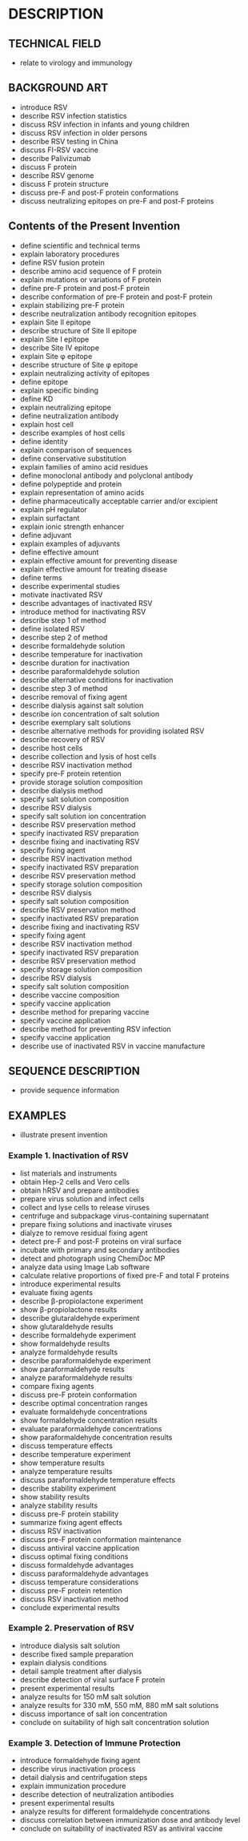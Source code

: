 # DESCRIPTION

## TECHNICAL FIELD

- relate to virology and immunology

## BACKGROUND ART

- introduce RSV
- describe RSV infection statistics
- discuss RSV infection in infants and young children
- discuss RSV infection in older persons
- describe RSV testing in China
- discuss FI-RSV vaccine
- describe Palivizumab
- discuss F protein
- describe RSV genome
- discuss F protein structure
- discuss pre-F and post-F protein conformations
- discuss neutralizing epitopes on pre-F and post-F proteins

## Contents of the Present Invention

- define scientific and technical terms
- explain laboratory procedures
- define RSV fusion protein
- describe amino acid sequence of F protein
- explain mutations or variations of F protein
- define pre-F protein and post-F protein
- describe conformation of pre-F protein and post-F protein
- explain stabilizing pre-F protein
- describe neutralization antibody recognition epitopes
- explain Site II epitope
- describe structure of Site II epitope
- explain Site I epitope
- describe Site IV epitope
- explain Site φ epitope
- describe structure of Site φ epitope
- explain neutralizing activity of epitopes
- define epitope
- explain specific binding
- define KD
- explain neutralizing epitope
- define neutralization antibody
- explain host cell
- describe examples of host cells
- define identity
- explain comparison of sequences
- define conservative substitution
- explain families of amino acid residues
- define monoclonal antibody and polyclonal antibody
- define polypeptide and protein
- explain representation of amino acids
- define pharmaceutically acceptable carrier and/or excipient
- explain pH regulator
- explain surfactant
- explain ionic strength enhancer
- define adjuvant
- explain examples of adjuvants
- define effective amount
- explain effective amount for preventing disease
- explain effective amount for treating disease
- define terms
- describe experimental studies
- motivate inactivated RSV
- describe advantages of inactivated RSV
- introduce method for inactivating RSV
- describe step 1 of method
- define isolated RSV
- describe step 2 of method
- describe formaldehyde solution
- describe temperature for inactivation
- describe duration for inactivation
- describe paraformaldehyde solution
- describe alternative conditions for inactivation
- describe step 3 of method
- describe removal of fixing agent
- describe dialysis against salt solution
- describe ion concentration of salt solution
- describe exemplary salt solutions
- describe alternative methods for providing isolated RSV
- describe recovery of RSV
- describe host cells
- describe collection and lysis of host cells
- describe RSV inactivation method
- specify pre-F protein retention
- provide storage solution composition
- describe dialysis method
- specify salt solution composition
- describe RSV dialysis
- specify salt solution ion concentration
- describe RSV preservation method
- specify inactivated RSV preparation
- describe fixing and inactivating RSV
- specify fixing agent
- describe RSV inactivation method
- specify inactivated RSV preparation
- describe RSV preservation method
- specify storage solution composition
- describe RSV dialysis
- specify salt solution composition
- describe RSV preservation method
- specify inactivated RSV preparation
- describe fixing and inactivating RSV
- specify fixing agent
- describe RSV inactivation method
- specify inactivated RSV preparation
- describe RSV preservation method
- specify storage solution composition
- describe RSV dialysis
- specify salt solution composition
- describe vaccine composition
- specify vaccine application
- describe method for preparing vaccine
- specify vaccine application
- describe method for preventing RSV infection
- specify vaccine application
- describe use of inactivated RSV in vaccine manufacture

## SEQUENCE DESCRIPTION

- provide sequence information

## EXAMPLES

- illustrate present invention

### Example 1. Inactivation of RSV

- list materials and instruments
- obtain Hep-2 cells and Vero cells
- obtain hRSV and prepare antibodies
- prepare virus solution and infect cells
- collect and lyse cells to release viruses
- centrifuge and subpackage virus-containing supernatant
- prepare fixing solutions and inactivate viruses
- dialyze to remove residual fixing agent
- detect pre-F and post-F proteins on viral surface
- incubate with primary and secondary antibodies
- detect and photograph using ChemiDoc MP
- analyze data using Image Lab software
- calculate relative proportions of fixed pre-F and total F proteins
- introduce experimental results
- evaluate fixing agents
- describe β-propiolactone experiment
- show β-propiolactone results
- describe glutaraldehyde experiment
- show glutaraldehyde results
- describe formaldehyde experiment
- show formaldehyde results
- analyze formaldehyde results
- describe paraformaldehyde experiment
- show paraformaldehyde results
- analyze paraformaldehyde results
- compare fixing agents
- discuss pre-F protein conformation
- describe optimal concentration ranges
- evaluate formaldehyde concentrations
- show formaldehyde concentration results
- evaluate paraformaldehyde concentrations
- show paraformaldehyde concentration results
- discuss temperature effects
- describe temperature experiment
- show temperature results
- analyze temperature results
- discuss paraformaldehyde temperature effects
- describe stability experiment
- show stability results
- analyze stability results
- discuss pre-F protein stability
- summarize fixing agent effects
- discuss RSV inactivation
- discuss pre-F protein conformation maintenance
- discuss antiviral vaccine application
- discuss optimal fixing conditions
- discuss formaldehyde advantages
- discuss paraformaldehyde advantages
- discuss temperature considerations
- discuss pre-F protein retention
- discuss RSV inactivation method
- conclude experimental results

### Example 2. Preservation of RSV

- introduce dialysis salt solution
- describe fixed sample preparation
- explain dialysis conditions
- detail sample treatment after dialysis
- describe detection of viral surface F protein
- present experimental results
- analyze results for 150 mM salt solution
- analyze results for 330 mM, 550 mM, 880 mM salt solutions
- discuss importance of salt ion concentration
- conclude on suitability of high salt concentration solution

### Example 3. Detection of Immune Protection

- introduce formaldehyde fixing agent
- describe virus inactivation process
- detail dialysis and centrifugation steps
- explain immunization procedure
- describe detection of neutralization antibodies
- present experimental results
- analyze results for different formaldehyde concentrations
- discuss correlation between immunization dose and antibody level
- conclude on suitability of inactivated RSV as antiviral vaccine

